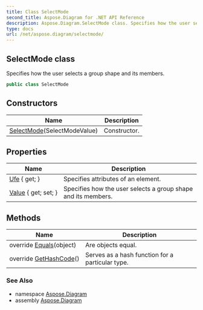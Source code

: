 ```yaml
---
title: Class SelectMode
second_title: Aspose.Diagram for .NET API Reference
description: Aspose.Diagram.SelectMode class. Specifies how the user selects a group shape and its members
type: docs
url: /net/aspose.diagram/selectmode/
---
```

## SelectMode class

Specifies how the user selects a group shape and its members.

```csharp
public class SelectMode
```

## Constructors

| Name | Description |
| --- | --- |
| [SelectMode](selectmode/)(SelectModeValue) | Constructor. |

## Properties

| Name | Description |
| --- | --- |
| [Ufe](../../aspose.diagram/selectmode/ufe/) { get; } | Specifies attributes of an element. |
| [Value](../../aspose.diagram/selectmode/value/) { get; set; } | Specifies how the user selects a group shape and its members. |

## Methods

| Name | Description |
| --- | --- |
| override [Equals](../../aspose.diagram/selectmode/equals/)(object) | Are objects equal. |
| override [GetHashCode](../../aspose.diagram/selectmode/gethashcode/)() | Serves as a hash function for a particular type. |

### See Also

* namespace [Aspose.Diagram](../../aspose.diagram/)
* assembly [Aspose.Diagram](../../)


